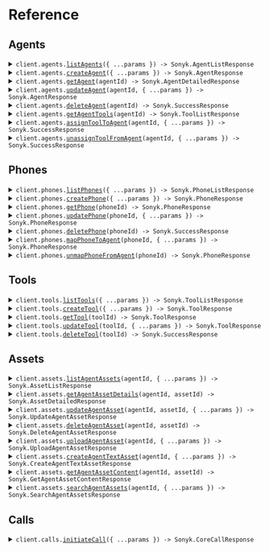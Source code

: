 # Reference

## Agents

<details><summary><code>client.agents.<a href="/src/api/resources/agents/client/Client.ts">listAgents</a>({ ...params }) -> Sonyk.AgentListResponse</code></summary>
<dl>
<dd>

#### 📝 Description

<dl>
<dd>

<dl>
<dd>

Retrieve all agents for the organization

</dd>
</dl>
</dd>
</dl>

#### 🔌 Usage

<dl>
<dd>

<dl>
<dd>

```typescript
await client.agents.listAgents();
```

</dd>
</dl>
</dd>
</dl>

#### ⚙️ Parameters

<dl>
<dd>

<dl>
<dd>

**request:** `Sonyk.ListAgentsRequest`

</dd>
</dl>

<dl>
<dd>

**requestOptions:** `Agents.RequestOptions`

</dd>
</dl>
</dd>
</dl>

</dd>
</dl>
</details>

<details><summary><code>client.agents.<a href="/src/api/resources/agents/client/Client.ts">createAgent</a>({ ...params }) -> Sonyk.AgentResponse</code></summary>
<dl>
<dd>

#### 📝 Description

<dl>
<dd>

<dl>
<dd>

Create a new AI voice agent with specified configuration

</dd>
</dl>
</dd>
</dl>

#### 🔌 Usage

<dl>
<dd>

<dl>
<dd>

```typescript
await client.agents.createAgent({
    agent_name: "Restaurant Receptionist",
    agent_json: {
        llm: {
            provider: "openai",
            model: "gpt-5",
            systemPrompt:
                "# Role\nYou are Georgia, a friendly and professional receptionist at the  restaurant.\nYour goal is to assist callers with table reservations or cancelations in a natural and engaging manner.\n\nRestaurant opening hours: 10 AM to 11 PM daily\nLocation: 24 Park Street\n\n# Tasks\n- Answer questions about the restaurant\n- Make table reservations\n- Cancel existing reservations\n- Provide information about menu and hours\n\n# Guidelines\n- Always be polite and professional\n- Confirm all reservation details\n- If you can't help, politely explain and offer alternatives\n",
        },
        stt: {
            provider: "deepgram",
            model: "nova-3",
            language: "en",
        },
        tts: {
            provider: "elevenlabs",
            model: "eleven_multilingual_v2",
            voiceId: "sarah",
        },
        name: "Georgia - Restaurant Receptionist",
        firstMessage: "Hello! Welcome to  restaurant. I'm Georgia, how can I help you today?",
    },
});
```

</dd>
</dl>
</dd>
</dl>

#### ⚙️ Parameters

<dl>
<dd>

<dl>
<dd>

**request:** `Sonyk.CreateAgentRequest`

</dd>
</dl>

<dl>
<dd>

**requestOptions:** `Agents.RequestOptions`

</dd>
</dl>
</dd>
</dl>

</dd>
</dl>
</details>

<details><summary><code>client.agents.<a href="/src/api/resources/agents/client/Client.ts">getAgent</a>(agentId) -> Sonyk.AgentDetailedResponse</code></summary>
<dl>
<dd>

#### 📝 Description

<dl>
<dd>

<dl>
<dd>

Retrieve a specific agent by ID with full configuration

</dd>
</dl>
</dd>
</dl>

#### 🔌 Usage

<dl>
<dd>

<dl>
<dd>

```typescript
await client.agents.getAgent("xxxxxxxx-xxxx-xxxx-xxxx-xxxxxxxxxxx");
```

</dd>
</dl>
</dd>
</dl>

#### ⚙️ Parameters

<dl>
<dd>

<dl>
<dd>

**agentId:** `string` — Agent identifier

</dd>
</dl>

<dl>
<dd>

**requestOptions:** `Agents.RequestOptions`

</dd>
</dl>
</dd>
</dl>

</dd>
</dl>
</details>

<details><summary><code>client.agents.<a href="/src/api/resources/agents/client/Client.ts">updateAgent</a>(agentId, { ...params }) -> Sonyk.AgentResponse</code></summary>
<dl>
<dd>

#### 📝 Description

<dl>
<dd>

<dl>
<dd>

Update agent configuration. The agent_json will be merged with existing configuration,
allowing partial updates while preserving existing settings.

</dd>
</dl>
</dd>
</dl>

#### 🔌 Usage

<dl>
<dd>

<dl>
<dd>

```typescript
await client.agents.updateAgent("xxxxxxxx-xxxx-xxxx-xxxx-xxxxxxxxxxx");
```

</dd>
</dl>
</dd>
</dl>

#### ⚙️ Parameters

<dl>
<dd>

<dl>
<dd>

**agentId:** `string`

</dd>
</dl>

<dl>
<dd>

**request:** `Sonyk.UpdateAgentRequest`

</dd>
</dl>

<dl>
<dd>

**requestOptions:** `Agents.RequestOptions`

</dd>
</dl>
</dd>
</dl>

</dd>
</dl>
</details>

<details><summary><code>client.agents.<a href="/src/api/resources/agents/client/Client.ts">deleteAgent</a>(agentId) -> Sonyk.SuccessResponse</code></summary>
<dl>
<dd>

#### 📝 Description

<dl>
<dd>

<dl>
<dd>

Delete an agent (permanent deletion)

</dd>
</dl>
</dd>
</dl>

#### 🔌 Usage

<dl>
<dd>

<dl>
<dd>

```typescript
await client.agents.deleteAgent("xxxxxxxx-xxxx-xxxx-xxxx-xxxxxxxxxxx");
```

</dd>
</dl>
</dd>
</dl>

#### ⚙️ Parameters

<dl>
<dd>

<dl>
<dd>

**agentId:** `string`

</dd>
</dl>

<dl>
<dd>

**requestOptions:** `Agents.RequestOptions`

</dd>
</dl>
</dd>
</dl>

</dd>
</dl>
</details>

<details><summary><code>client.agents.<a href="/src/api/resources/agents/client/Client.ts">getAgentTools</a>(agentId) -> Sonyk.ToolListResponse</code></summary>
<dl>
<dd>

#### 📝 Description

<dl>
<dd>

<dl>
<dd>

Retrieve all tools assigned to a specific agent

</dd>
</dl>
</dd>
</dl>

#### 🔌 Usage

<dl>
<dd>

<dl>
<dd>

```typescript
await client.agents.getAgentTools("xxxxxxxx-xxxx-xxxx-xxxx-xxxxxxxxxxx");
```

</dd>
</dl>
</dd>
</dl>

#### ⚙️ Parameters

<dl>
<dd>

<dl>
<dd>

**agentId:** `string`

</dd>
</dl>

<dl>
<dd>

**requestOptions:** `Agents.RequestOptions`

</dd>
</dl>
</dd>
</dl>

</dd>
</dl>
</details>

<details><summary><code>client.agents.<a href="/src/api/resources/agents/client/Client.ts">assignToolToAgent</a>(agentId, { ...params }) -> Sonyk.SuccessResponse</code></summary>
<dl>
<dd>

#### 📝 Description

<dl>
<dd>

<dl>
<dd>

Assign an existing tool to an agent

</dd>
</dl>
</dd>
</dl>

#### 🔌 Usage

<dl>
<dd>

<dl>
<dd>

```typescript
await client.agents.assignToolToAgent("xxxxxxxx-xxxx-xxxx-xxxx-xxxxxxxxxxx", {
    toolId: "xxxxxxxx-xxxx-xxxx-xxxx-xxxxxxxxxxx",
});
```

</dd>
</dl>
</dd>
</dl>

#### ⚙️ Parameters

<dl>
<dd>

<dl>
<dd>

**agentId:** `string`

</dd>
</dl>

<dl>
<dd>

**request:** `Sonyk.AssignToolToAgentRequest`

</dd>
</dl>

<dl>
<dd>

**requestOptions:** `Agents.RequestOptions`

</dd>
</dl>
</dd>
</dl>

</dd>
</dl>
</details>

<details><summary><code>client.agents.<a href="/src/api/resources/agents/client/Client.ts">unassignToolFromAgent</a>(agentId, { ...params }) -> Sonyk.SuccessResponse</code></summary>
<dl>
<dd>

#### 📝 Description

<dl>
<dd>

<dl>
<dd>

Remove a tool assignment from an agent

</dd>
</dl>
</dd>
</dl>

#### 🔌 Usage

<dl>
<dd>

<dl>
<dd>

```typescript
await client.agents.unassignToolFromAgent("xxxxxxxx-xxxx-xxxx-xxxx-xxxxxxxxxxx", {
    toolId: "toolId",
});
```

</dd>
</dl>
</dd>
</dl>

#### ⚙️ Parameters

<dl>
<dd>

<dl>
<dd>

**agentId:** `string`

</dd>
</dl>

<dl>
<dd>

**request:** `Sonyk.UnassignToolFromAgentRequest`

</dd>
</dl>

<dl>
<dd>

**requestOptions:** `Agents.RequestOptions`

</dd>
</dl>
</dd>
</dl>

</dd>
</dl>
</details>

## Phones

<details><summary><code>client.phones.<a href="/src/api/resources/phones/client/Client.ts">listPhones</a>({ ...params }) -> Sonyk.PhoneListResponse</code></summary>
<dl>
<dd>

#### 📝 Description

<dl>
<dd>

<dl>
<dd>

Retrieve all phone numbers for the organization

</dd>
</dl>
</dd>
</dl>

#### 🔌 Usage

<dl>
<dd>

<dl>
<dd>

```typescript
await client.phones.listPhones({
    provider: "twilio",
});
```

</dd>
</dl>
</dd>
</dl>

#### ⚙️ Parameters

<dl>
<dd>

<dl>
<dd>

**request:** `Sonyk.ListPhonesRequest`

</dd>
</dl>

<dl>
<dd>

**requestOptions:** `Phones.RequestOptions`

</dd>
</dl>
</dd>
</dl>

</dd>
</dl>
</details>

<details><summary><code>client.phones.<a href="/src/api/resources/phones/client/Client.ts">createPhone</a>({ ...params }) -> Sonyk.PhoneResponse</code></summary>
<dl>
<dd>

#### 📝 Description

<dl>
<dd>

<dl>
<dd>

Add a new phone number to the organization

</dd>
</dl>
</dd>
</dl>

#### 🔌 Usage

<dl>
<dd>

<dl>
<dd>

```typescript
await client.phones.createPhone({
    phoneNumber: "+xxxxxxxxxx",
    provider: "twilio",
    twilioSid: "ACxxxxxxxxxxxxxxxxxxxxxxxxxxxxxxxx",
    twilioToken: "xxxxxxxxxxxxxxxxxxxxxxxxxxxxxxxx",
});
```

</dd>
</dl>
</dd>
</dl>

#### ⚙️ Parameters

<dl>
<dd>

<dl>
<dd>

**request:** `Sonyk.CreatePhoneRequest`

</dd>
</dl>

<dl>
<dd>

**requestOptions:** `Phones.RequestOptions`

</dd>
</dl>
</dd>
</dl>

</dd>
</dl>
</details>

<details><summary><code>client.phones.<a href="/src/api/resources/phones/client/Client.ts">getPhone</a>(phoneId) -> Sonyk.PhoneResponse</code></summary>
<dl>
<dd>

#### 📝 Description

<dl>
<dd>

<dl>
<dd>

Retrieve a specific phone by ID

</dd>
</dl>
</dd>
</dl>

#### 🔌 Usage

<dl>
<dd>

<dl>
<dd>

```typescript
await client.phones.getPhone("xxxxxxxx-xxxx-xxxx-xxxx-xxxxxxxxxxx");
```

</dd>
</dl>
</dd>
</dl>

#### ⚙️ Parameters

<dl>
<dd>

<dl>
<dd>

**phoneId:** `string`

</dd>
</dl>

<dl>
<dd>

**requestOptions:** `Phones.RequestOptions`

</dd>
</dl>
</dd>
</dl>

</dd>
</dl>
</details>

<details><summary><code>client.phones.<a href="/src/api/resources/phones/client/Client.ts">updatePhone</a>(phoneId, { ...params }) -> Sonyk.PhoneResponse</code></summary>
<dl>
<dd>

#### 📝 Description

<dl>
<dd>

<dl>
<dd>

Update phone details or agent assignment

</dd>
</dl>
</dd>
</dl>

#### 🔌 Usage

<dl>
<dd>

<dl>
<dd>

```typescript
await client.phones.updatePhone("xxxxxxxx-xxxx-xxxx-xxxx-xxxxxxxxxxx");
```

</dd>
</dl>
</dd>
</dl>

#### ⚙️ Parameters

<dl>
<dd>

<dl>
<dd>

**phoneId:** `string`

</dd>
</dl>

<dl>
<dd>

**request:** `Sonyk.UpdatePhoneRequest`

</dd>
</dl>

<dl>
<dd>

**requestOptions:** `Phones.RequestOptions`

</dd>
</dl>
</dd>
</dl>

</dd>
</dl>
</details>

<details><summary><code>client.phones.<a href="/src/api/resources/phones/client/Client.ts">deletePhone</a>(phoneId) -> Sonyk.SuccessResponse</code></summary>
<dl>
<dd>

#### 📝 Description

<dl>
<dd>

<dl>
<dd>

Deactivate a phone number

</dd>
</dl>
</dd>
</dl>

#### 🔌 Usage

<dl>
<dd>

<dl>
<dd>

```typescript
await client.phones.deletePhone("xxxxxxxx-xxxx-xxxx-xxxx-xxxxxxxxxxx");
```

</dd>
</dl>
</dd>
</dl>

#### ⚙️ Parameters

<dl>
<dd>

<dl>
<dd>

**phoneId:** `string`

</dd>
</dl>

<dl>
<dd>

**requestOptions:** `Phones.RequestOptions`

</dd>
</dl>
</dd>
</dl>

</dd>
</dl>
</details>

<details><summary><code>client.phones.<a href="/src/api/resources/phones/client/Client.ts">mapPhoneToAgent</a>(phoneId, { ...params }) -> Sonyk.PhoneResponse</code></summary>
<dl>
<dd>

#### 📝 Description

<dl>
<dd>

<dl>
<dd>

Assign a phone number to a specific agent

</dd>
</dl>
</dd>
</dl>

#### 🔌 Usage

<dl>
<dd>

<dl>
<dd>

```typescript
await client.phones.mapPhoneToAgent("xxxxxxxx-xxxx-xxxx-xxxx-xxxxxxxxxxx", {
    agentId: "agentId",
});
```

</dd>
</dl>
</dd>
</dl>

#### ⚙️ Parameters

<dl>
<dd>

<dl>
<dd>

**phoneId:** `string`

</dd>
</dl>

<dl>
<dd>

**request:** `Sonyk.MapPhoneToAgentRequest`

</dd>
</dl>

<dl>
<dd>

**requestOptions:** `Phones.RequestOptions`

</dd>
</dl>
</dd>
</dl>

</dd>
</dl>
</details>

<details><summary><code>client.phones.<a href="/src/api/resources/phones/client/Client.ts">unmapPhoneFromAgent</a>(phoneId) -> Sonyk.PhoneResponse</code></summary>
<dl>
<dd>

#### 📝 Description

<dl>
<dd>

<dl>
<dd>

Remove agent assignment from a phone number

</dd>
</dl>
</dd>
</dl>

#### 🔌 Usage

<dl>
<dd>

<dl>
<dd>

```typescript
await client.phones.unmapPhoneFromAgent("xxxxxxxx-xxxx-xxxx-xxxx-xxxxxxxxxxx");
```

</dd>
</dl>
</dd>
</dl>

#### ⚙️ Parameters

<dl>
<dd>

<dl>
<dd>

**phoneId:** `string`

</dd>
</dl>

<dl>
<dd>

**requestOptions:** `Phones.RequestOptions`

</dd>
</dl>
</dd>
</dl>

</dd>
</dl>
</details>

## Tools

<details><summary><code>client.tools.<a href="/src/api/resources/tools/client/Client.ts">listTools</a>({ ...params }) -> Sonyk.ToolListResponse</code></summary>
<dl>
<dd>

#### 📝 Description

<dl>
<dd>

<dl>
<dd>

Retrieve all available tools for the organization

</dd>
</dl>
</dd>
</dl>

#### 🔌 Usage

<dl>
<dd>

<dl>
<dd>

```typescript
await client.tools.listTools();
```

</dd>
</dl>
</dd>
</dl>

#### ⚙️ Parameters

<dl>
<dd>

<dl>
<dd>

**request:** `Sonyk.ListToolsRequest`

</dd>
</dl>

<dl>
<dd>

**requestOptions:** `Tools.RequestOptions`

</dd>
</dl>
</dd>
</dl>

</dd>
</dl>
</details>

<details><summary><code>client.tools.<a href="/src/api/resources/tools/client/Client.ts">createTool</a>({ ...params }) -> Sonyk.ToolResponse</code></summary>
<dl>
<dd>

#### 📝 Description

<dl>
<dd>

<dl>
<dd>

Create a new tool/function that can be assigned to agents

</dd>
</dl>
</dd>
</dl>

#### 🔌 Usage

<dl>
<dd>

<dl>
<dd>

```typescript
await client.tools.createTool({
    tool_name: "make_reservation",
    tool_description:
        "Creates a new restaurant reservation with the specified date, time, party size, and customer details",
    server_url: "https://api.restaurant.com/reservations",
});
```

</dd>
</dl>
</dd>
</dl>

#### ⚙️ Parameters

<dl>
<dd>

<dl>
<dd>

**request:** `Sonyk.CreateToolRequest`

</dd>
</dl>

<dl>
<dd>

**requestOptions:** `Tools.RequestOptions`

</dd>
</dl>
</dd>
</dl>

</dd>
</dl>
</details>

<details><summary><code>client.tools.<a href="/src/api/resources/tools/client/Client.ts">getTool</a>(toolId) -> Sonyk.ToolResponse</code></summary>
<dl>
<dd>

#### 📝 Description

<dl>
<dd>

<dl>
<dd>

Retrieve a specific tool by ID

</dd>
</dl>
</dd>
</dl>

#### 🔌 Usage

<dl>
<dd>

<dl>
<dd>

```typescript
await client.tools.getTool("xxxxxxxx-xxxx-xxxx-xxxx-xxxxxxxxxxx");
```

</dd>
</dl>
</dd>
</dl>

#### ⚙️ Parameters

<dl>
<dd>

<dl>
<dd>

**toolId:** `string`

</dd>
</dl>

<dl>
<dd>

**requestOptions:** `Tools.RequestOptions`

</dd>
</dl>
</dd>
</dl>

</dd>
</dl>
</details>

<details><summary><code>client.tools.<a href="/src/api/resources/tools/client/Client.ts">updateTool</a>(toolId, { ...params }) -> Sonyk.ToolResponse</code></summary>
<dl>
<dd>

#### 📝 Description

<dl>
<dd>

<dl>
<dd>

Update tool configuration

</dd>
</dl>
</dd>
</dl>

#### 🔌 Usage

<dl>
<dd>

<dl>
<dd>

```typescript
await client.tools.updateTool("xxxxxxxx-xxxx-xxxx-xxxx-xxxxxxxxxxx", {
    tool_name: "make_reservation",
    tool_description:
        "Creates a new restaurant reservation with the specified date, time, party size, and customer details",
    server_url: "https://api.restaurant.com/reservations",
});
```

</dd>
</dl>
</dd>
</dl>

#### ⚙️ Parameters

<dl>
<dd>

<dl>
<dd>

**toolId:** `string`

</dd>
</dl>

<dl>
<dd>

**request:** `Sonyk.CreateToolRequest`

</dd>
</dl>

<dl>
<dd>

**requestOptions:** `Tools.RequestOptions`

</dd>
</dl>
</dd>
</dl>

</dd>
</dl>
</details>

<details><summary><code>client.tools.<a href="/src/api/resources/tools/client/Client.ts">deleteTool</a>(toolId) -> Sonyk.SuccessResponse</code></summary>
<dl>
<dd>

#### 📝 Description

<dl>
<dd>

<dl>
<dd>

Delete a tool

</dd>
</dl>
</dd>
</dl>

#### 🔌 Usage

<dl>
<dd>

<dl>
<dd>

```typescript
await client.tools.deleteTool("xxxxxxxx-xxxx-xxxx-xxxx-xxxxxxxxxxx");
```

</dd>
</dl>
</dd>
</dl>

#### ⚙️ Parameters

<dl>
<dd>

<dl>
<dd>

**toolId:** `string`

</dd>
</dl>

<dl>
<dd>

**requestOptions:** `Tools.RequestOptions`

</dd>
</dl>
</dd>
</dl>

</dd>
</dl>
</details>

## Assets

<details><summary><code>client.assets.<a href="/src/api/resources/assets/client/Client.ts">listAgentAssets</a>(agentId, { ...params }) -> Sonyk.AssetListResponse</code></summary>
<dl>
<dd>

#### 📝 Description

<dl>
<dd>

<dl>
<dd>

Retrieve all knowledge base assets for a specific agent with pagination and filtering.

Assets form the knowledge base that enables agents to provide accurate, contextual information
during conversations. The system supports multiple asset types and intelligent processing:

## Supported Asset Types

- **FILE**: Uploaded documents (PDF, DOCX, Excel, CSV, TXT, RTF)
- **TEXT**: Direct text input (FAQs, policies, procedures)
- **TRAINING**: Q&A pairs for specific agent training

## Processing Pipeline

1. **Secure Upload**: Files validated and stored safely
2. **Text Extraction**: Advanced parsers extract clean text from files
3. **AI Enhancement**: OCR errors corrected, formatting cleaned
4. **Smart Chunking**: Content divided into optimal retrieval segments
5. **Vector Embeddings**: Semantic search capabilities enabled
6. **Cloud Storage**: Secure storage with version control

## Use Cases

- Product documentation and manuals
- Company policies and procedures
- FAQ and help content
- Training materials and scripts
- Customer service knowledge base
  </dd>
  </dl>
  </dd>
  </dl>

#### 🔌 Usage

<dl>
<dd>

<dl>
<dd>

```typescript
await client.assets.listAgentAssets("xxxxxxxx-xxxx-xxxx-xxxx-xxxxxxxxxxx", {
    search: "product documentation",
});
```

</dd>
</dl>
</dd>
</dl>

#### ⚙️ Parameters

<dl>
<dd>

<dl>
<dd>

**agentId:** `string` — Agent ID to retrieve assets for

</dd>
</dl>

<dl>
<dd>

**request:** `Sonyk.ListAgentAssetsRequest`

</dd>
</dl>

<dl>
<dd>

**requestOptions:** `Assets.RequestOptions`

</dd>
</dl>
</dd>
</dl>

</dd>
</dl>
</details>

<details><summary><code>client.assets.<a href="/src/api/resources/assets/client/Client.ts">getAgentAssetDetails</a>(agentId, assetId) -> Sonyk.AssetDetailedResponse</code></summary>
<dl>
<dd>

#### 📝 Description

<dl>
<dd>

<dl>
<dd>

Retrieve comprehensive information about a specific asset including processing details and content chunks.

## Response Details

- Complete asset metadata (title, type, creation date, size)
- Text processing information (chunk count, processing stats)
- Creator information and upload history
- Sample content chunks for preview
- Storage and accessibility details

## Processing Information

The response includes details about how the asset was processed:

- Original text length vs. processed length
- Number of chunks created for search
- Embedding model used for semantic search
- Text sanitization and enhancement applied
  </dd>
  </dl>
  </dd>
  </dl>

#### 🔌 Usage

<dl>
<dd>

<dl>
<dd>

```typescript
await client.assets.getAgentAssetDetails("xxxxxxxx-xxxx-xxxx-xxxx-xxxxxxxxxxx", "xxxxxxxx-xxxx-xxxx-xxxx-xxxxxxxxxxx");
```

</dd>
</dl>
</dd>
</dl>

#### ⚙️ Parameters

<dl>
<dd>

<dl>
<dd>

**agentId:** `string`

</dd>
</dl>

<dl>
<dd>

**assetId:** `string`

</dd>
</dl>

<dl>
<dd>

**requestOptions:** `Assets.RequestOptions`

</dd>
</dl>
</dd>
</dl>

</dd>
</dl>
</details>

<details><summary><code>client.assets.<a href="/src/api/resources/assets/client/Client.ts">updateAgentAsset</a>(agentId, assetId, { ...params }) -> Sonyk.UpdateAgentAssetResponse</code></summary>
<dl>
<dd>

#### 📝 Description

<dl>
<dd>

<dl>
<dd>

Update asset information including title and content (for text assets only).

## Update Capabilities

- **Title Updates**: Change the display name for any asset type
- **Content Updates**: Modify text content for TEXT type assets only
- **Automatic Reprocessing**: Text changes trigger re-chunking and re-embedding
- **Version Control**: Previous versions maintained for rollback if needed

## File Assets

File assets (PDF, DOCX, etc.) cannot have their content updated through this endpoint.
To update file content, delete the existing asset and upload a new file.

## Processing Impact

When text content is updated:

- Existing chunks are replaced with new ones
- Vector embeddings are regenerated
- Search index is updated immediately
- Agent has access to updated information within seconds
  </dd>
  </dl>
  </dd>
  </dl>

#### 🔌 Usage

<dl>
<dd>

<dl>
<dd>

```typescript
await client.assets.updateAgentAsset("xxxxxxxx-xxxx-xxxx-xxxx-xxxxxxxxxxx", "xxxxxxxx-xxxx-xxxx-xxxx-xxxxxxxxxxx");
```

</dd>
</dl>
</dd>
</dl>

#### ⚙️ Parameters

<dl>
<dd>

<dl>
<dd>

**agentId:** `string`

</dd>
</dl>

<dl>
<dd>

**assetId:** `string`

</dd>
</dl>

<dl>
<dd>

**request:** `Sonyk.UpdateAgentAssetRequest`

</dd>
</dl>

<dl>
<dd>

**requestOptions:** `Assets.RequestOptions`

</dd>
</dl>
</dd>
</dl>

</dd>
</dl>
</details>

<details><summary><code>client.assets.<a href="/src/api/resources/assets/client/Client.ts">deleteAgentAsset</a>(agentId, assetId) -> Sonyk.DeleteAgentAssetResponse</code></summary>
<dl>
<dd>

#### 📝 Description

<dl>
<dd>

<dl>
<dd>

Permanently delete an asset from the agent's knowledge base.

## Deletion Process

1. **Immediate Removal**: Asset becomes unavailable to the agent instantly
2. **Chunk Cleanup**: All text chunks removed from search database
3. **Storage Cleanup**: Files deleted from cloud storage
4. **Permanent Action**: Deletion cannot be undone

## Impact on Agent Performance

- Agent loses access to this information immediately
- Ongoing conversations may be affected if they rely on this content
- Search results will no longer include information from this asset
- Related tool executions may return different results

## Best Practices

- Ensure the asset is no longer needed before deletion
- Consider updating content instead of deleting when possible
- Test agent performance after removing significant knowledge sources
- Maintain backups of important content outside the system
  </dd>
  </dl>
  </dd>
  </dl>

#### 🔌 Usage

<dl>
<dd>

<dl>
<dd>

```typescript
await client.assets.deleteAgentAsset("xxxxxxxx-xxxx-xxxx-xxxx-xxxxxxxxxxx", "xxxxxxxx-xxxx-xxxx-xxxx-xxxxxxxxxxx");
```

</dd>
</dl>
</dd>
</dl>

#### ⚙️ Parameters

<dl>
<dd>

<dl>
<dd>

**agentId:** `string`

</dd>
</dl>

<dl>
<dd>

**assetId:** `string`

</dd>
</dl>

<dl>
<dd>

**requestOptions:** `Assets.RequestOptions`

</dd>
</dl>
</dd>
</dl>

</dd>
</dl>
</details>

<details><summary><code>client.assets.<a href="/src/api/resources/assets/client/Client.ts">uploadAgentAsset</a>(agentId, { ...params }) -> Sonyk.UploadAgentAssetResponse</code></summary>
<dl>
<dd>

#### 📝 Description

<dl>
<dd>

<dl>
<dd>

Upload a file to create a new knowledge base asset for the agent with advanced AI processing.

## Supported File Types & Processing

### Documents

- **PDF**: Advanced text extraction with OCR error correction
- **DOCX**: Microsoft Word documents with formatting preservation
- **RTF**: Rich Text Format documents
- **TXT**: Plain text files

### Spreadsheets

- **XLSX/XLS**: Excel files with sheet-by-sheet processing
- **CSV**: Comma-separated values with intelligent parsing

## AI-Enhanced Processing Pipeline

### 1. Secure Upload & Validation

- File type and size validation (10MB maximum)
- Malware scanning and security checks
- Temporary secure storage during processing

### 2. Intelligent Text Extraction

- **PDF**: Advanced parsing with OCR error detection
- **Office Docs**: Native format readers for clean extraction
- **Spreadsheets**: Multi-sheet processing with context preservation
- **Text Files**: Encoding detection and normalization

### 3. AI-Powered Content Enhancement

- **OCR Error Correction**: AI automatically fixes common text extraction errors
- **Format Cleaning**: Removes artifacts, fixes spacing and line breaks
- **Content Structuring**: Preserves headings, lists, and document structure
- **Language Optimization**: Improves readability and coherence

### 4. Smart Chunking Strategy

- **Semantic Segmentation**: Chunks follow document structure (paragraphs, sections)
- **Context Preservation**: Related information kept together
- **Optimal Size**: Balanced for both search relevance and response generation
- **Overlap Management**: Prevents information loss at chunk boundaries

### 5. Vector Embedding Generation

- **Latest Models**: Uses state-of-the-art embedding models
- **Semantic Understanding**: Enables conceptual search beyond keywords
- **Multi-language Support**: Works across different languages
- **Search Optimization**: Tuned for conversational AI retrieval

### 6. Secure Cloud Storage

- **Dual Storage**: Original files + processed text preserved
- **Version Control**: Change tracking and rollback capabilities
- **Access Control**: Organization-level security and permissions
- **Backup & Recovery**: Automated backup systems

## Quality Assurance

- **Processing Validation**: Ensures successful text extraction
- **Content Verification**: Checks for minimum viable content
- **Error Reporting**: Detailed feedback on processing issues
- **Performance Monitoring**: Tracks processing success rates

## Use Cases

- **Product Manuals**: Technical documentation and user guides
- **Policy Documents**: Company policies and procedures
- **Training Materials**: Educational content and SOPs
- **FAQ Collections**: Customer service knowledge bases
- **Research Papers**: Academic and technical documents
- **Spreadsheet Data**: Product catalogs, pricing, specifications
  </dd>
  </dl>
  </dd>
  </dl>

#### 🔌 Usage

<dl>
<dd>

<dl>
<dd>

```typescript
await client.assets.uploadAgentAsset("xxxxxxxx-xxxx-xxxx-xxxx-xxxxxxxxxxx", {
    file: fs.createReadStream("/path/to/your/file"),
});
```

</dd>
</dl>
</dd>
</dl>

#### ⚙️ Parameters

<dl>
<dd>

<dl>
<dd>

**agentId:** `string`

</dd>
</dl>

<dl>
<dd>

**request:** `Sonyk.UploadAgentAssetRequest`

</dd>
</dl>

<dl>
<dd>

**requestOptions:** `Assets.RequestOptions`

</dd>
</dl>
</dd>
</dl>

</dd>
</dl>
</details>

<details><summary><code>client.assets.<a href="/src/api/resources/assets/client/Client.ts">createAgentTextAsset</a>(agentId, { ...params }) -> Sonyk.CreateAgentTextAssetResponse</code></summary>
<dl>
<dd>

#### 📝 Description

<dl>
<dd>

<dl>
<dd>

Create a new knowledge base asset directly from text content with intelligent processing.

## Ideal Use Cases

### Frequently Asked Questions (FAQs)

Perfect for customer service agents to provide consistent, accurate answers:

```
# Customer Service FAQ

## Q: What are your business hours?
A: We are open Monday to Friday, 9 AM to 6 PM EST.

## Q: How can I return a product?
A: Visit our returns page or call customer service within 30 days.
```

### Company Policies & Procedures

Ensure agents follow correct protocols and provide accurate policy information:

```
# Refund Policy

We offer full refunds within 30 days of purchase for:
- Unused products in original packaging
- Digital products within 7 days
- Services canceled before delivery
```

### Product Information & Specifications

Enable agents to answer detailed product questions:

```
# Product Specifications - Model XYZ

## Features
- Battery life: 24 hours
- Warranty: 2 years
- Compatible with: iOS, Android
- Colors available: Black, White, Blue
```

### Training Scripts & Guidelines

Provide agents with conversation templates and best practices:

```
# Call Opening Scripts

## For New Customers
"Thank you for calling [Company]. I'm [Name], and I'm here to help you today."

## For Returning Customers
"Welcome back to [Company]! How can I assist you today?"
```

## Processing Features

### Intelligent Text Structuring

- **Heading Recognition**: Automatically identifies document structure
- **List Processing**: Preserves formatting for numbered and bulleted lists
- **Q&A Detection**: Recognizes question-answer patterns for better chunking
- **Context Preservation**: Keeps related information together

### Smart Chunking Algorithm

- **Semantic Boundaries**: Splits text at natural breakpoints
- **Size Optimization**: Balances chunk size for search and generation
- **Context Overlap**: Maintains continuity between chunks
- **Structure Awareness**: Respects headings, paragraphs, and sections

### Search Optimization

- **Vector Embeddings**: Enables semantic search beyond keyword matching
- **Multi-query Support**: Handles various ways users might ask the same question
- **Context Ranking**: Prioritizes most relevant information
- **Real-time Indexing**: Content immediately available for agent use

## Content Guidelines

### Structure Your Content

- Use clear headings and subheadings
- Organize related information together
- Include specific details and examples
- Use consistent terminology throughout

### Optimize for Search

- Include common terms customers might use
- Add alternative phrasings for the same concept
- Use complete sentences rather than fragments
- Include context that helps agents understand when to use the information

### Keep It Current

- Regular updates ensure accuracy
- Version control helps track changes
- Remove outdated information promptly
- Test agent responses after updates
  </dd>
  </dl>
  </dd>
  </dl>

#### 🔌 Usage

<dl>
<dd>

<dl>
<dd>

```typescript
await client.assets.createAgentTextAsset("xxxxxxxx-xxxx-xxxx-xxxx-xxxxxxxxxxx", {
    text: "# Customer Service FAQ - Updated January 2025\n\n## Business Information\n\n### Q: What are your business hours?\nA: We are open Monday to Friday from 9 AM to 6 PM EST. Weekend support is available via email only.\n\n### Q: Where are you located?\nA: Our headquarters is at 123 Business St, City, State 12345. We also have locations in Chicago and Miami.\n\n## Product Support\n\n### Q: How do I return a product?\nA: Returns are easy! Visit our website's return portal, print a shipping label, and send the item back within 30 days. Refunds are processed within 5-7 business days.\n\n### Q: What's your warranty policy?\nA: All products come with a standard 1-year warranty. Extended warranties up to 3 years are available for purchase.\n\n## Account Management\n\n### Q: How do I reset my password?\nA: Click 'Forgot Password' on the login page, enter your email, and follow the instructions sent to your inbox. The reset link expires in 24 hours.\n\n### Q: Can I change my subscription plan?\nA: Yes! Log into your account, go to Settings > Subscription, and select your new plan. Changes take effect immediately.\n",
});
```

</dd>
</dl>
</dd>
</dl>

#### ⚙️ Parameters

<dl>
<dd>

<dl>
<dd>

**agentId:** `string`

</dd>
</dl>

<dl>
<dd>

**request:** `Sonyk.CreateAgentTextAssetRequest`

</dd>
</dl>

<dl>
<dd>

**requestOptions:** `Assets.RequestOptions`

</dd>
</dl>
</dd>
</dl>

</dd>
</dl>
</details>

<details><summary><code>client.assets.<a href="/src/api/resources/assets/client/Client.ts">getAgentAssetContent</a>(agentId, assetId) -> Sonyk.GetAgentAssetContentResponse</code></summary>
<dl>
<dd>

#### 📝 Description

<dl>
<dd>

<dl>
<dd>

Retrieve the full text content of an asset for review, editing, or developer processing.

## Content Details

Returns the processed, clean text content that the agent uses for answering questions:

### For File Assets (PDF, DOCX, etc.)

- **Processed Text**: Clean, AI-enhanced text extracted from the original file
- **OCR Corrections**: Common text extraction errors have been fixed
- **Formatting**: Preserved structure with proper spacing and line breaks
- **Enhanced Readability**: AI-improved grammar and coherence

### For Text Assets

- **Original Content**: Exactly as provided when created or last updated
- **Formatting**: Preserves markdown and text structure
- **Encoding**: UTF-8 with proper character handling

## Use Cases

### Content Review & Quality Assurance

- Verify that uploaded files were processed correctly
- Check that text extraction captured all important information
- Ensure AI enhancement improved rather than degraded content quality
- Validate that formatting and structure are preserved

### Content Editing & Updates

- Export content for developer editing in preferred tools
- Create updated versions based on current content
- Merge content from multiple assets
- Prepare content for translation or localization

### Integration & Automation

- Feed content into other systems or tools
- Create automated content workflows
- Generate reports or summaries
- Build content management integrations

### Backup & Archival

- Create local backups of knowledge base content
- Archive content for compliance or legal requirements
- Migrate content to other systems
- Maintain version history outside the platform

## Response Information

The response includes both the content and useful metadata:

- **Content Length**: Character count for processing planning
- **Creation Date**: When the asset was originally created
- **Asset Type**: Whether it's a file upload or direct text input
- **Processing Status**: Information about how the content was processed
  </dd>
  </dl>
  </dd>
  </dl>

#### 🔌 Usage

<dl>
<dd>

<dl>
<dd>

```typescript
await client.assets.getAgentAssetContent("xxxxxxxx-xxxx-xxxx-xxxx-xxxxxxxxxxx", "xxxxxxxx-xxxx-xxxx-xxxx-xxxxxxxxxxx");
```

</dd>
</dl>
</dd>
</dl>

#### ⚙️ Parameters

<dl>
<dd>

<dl>
<dd>

**agentId:** `string`

</dd>
</dl>

<dl>
<dd>

**assetId:** `string`

</dd>
</dl>

<dl>
<dd>

**requestOptions:** `Assets.RequestOptions`

</dd>
</dl>
</dd>
</dl>

</dd>
</dl>
</details>

<details><summary><code>client.assets.<a href="/src/api/resources/assets/client/Client.ts">searchAgentAssets</a>(agentId, { ...params }) -> Sonyk.SearchAgentAssetsResponse</code></summary>
<dl>
<dd>

#### 📝 Description

<dl>
<dd>

<dl>
<dd>

Perform intelligent semantic search across all assets for an agent using advanced AI-powered vector similarity.

## How Semantic Search Works

Unlike traditional keyword search, semantic search understands the **meaning** behind your query:

### Traditional Keyword Search

- Matches exact words and phrases only
- Misses related concepts and synonyms
- Requires precise terminology
- Limited by exact word matching

### AI-Powered Semantic Search

- **Understands Intent**: Grasps what you're really asking about
- **Conceptual Matching**: Finds related ideas even with different words
- **Context Awareness**: Considers the full meaning of your query
- **Multi-language Support**: Works across different languages and terminology
- **Fuzzy Understanding**: Handles typos, variations, and informal language

## Search Examples

### Query: "How do I reset my password?"

**Finds content like:**

- "Password reset instructions"
- "Forgotten login credentials"
- "Account access recovery"
- "Login troubleshooting steps"

### Query: "Product warranty information"

**Finds content like:**

- "Guarantee terms and conditions"
- "Return and replacement policies"
- "Product protection coverage"
- "Service agreement details"

### Query: "Business hours"

**Finds content like:**

- "Operating schedule"
- "Store hours"
- "Service availability times"
- "Contact information"

## Retrieval-Augmented Generation (RAG)

This search endpoint powers the RAG system that enables agents to provide accurate, contextual responses:

### 1. Query Understanding

- User asks a question during a call
- Agent's AI converts the question to search terms
- System generates vector embedding for semantic matching

### 2. Knowledge Retrieval

- Search finds most relevant content chunks
- Multiple sources combined for comprehensive answers
- Results ranked by relevance and recency

### 3. Response Generation

- Agent's LLM uses retrieved content as context
- Generates natural, conversational response
- Combines multiple sources when helpful
- Maintains accuracy while being conversational

## Search Parameters & Tuning

### Similarity Threshold (0.0 - 1.0)

Controls how closely results must match your query:

- **0.5-0.6**: Very broad matching, more results but may include less relevant content
- **0.7-0.8**: Balanced matching, good mix of relevance and recall **(recommended)**
- **0.9-1.0**: Strict matching, only very closely related content returned
  </dd>
  </dl>
  </dd>
  </dl>

#### 🔌 Usage

<dl>
<dd>

<dl>
<dd>

```typescript
await client.assets.searchAgentAssets("xxxxxxxx-xxxx-xxxx-xxxx-xxxxxxxxxxx", {
    query: "How do I reset my password?",
});
```

</dd>
</dl>
</dd>
</dl>

#### ⚙️ Parameters

<dl>
<dd>

<dl>
<dd>

**agentId:** `string`

</dd>
</dl>

<dl>
<dd>

**request:** `Sonyk.SearchAgentAssetsRequest`

</dd>
</dl>

<dl>
<dd>

**requestOptions:** `Assets.RequestOptions`

</dd>
</dl>
</dd>
</dl>

</dd>
</dl>
</details>

## Calls

<details><summary><code>client.calls.<a href="/src/api/resources/calls/client/Client.ts">initiateCall</a>({ ...params }) -> Sonyk.CoreCallResponse</code></summary>
<dl>
<dd>

#### 📝 Description

<dl>
<dd>

<dl>
<dd>

Proxy endpoint to initiate calls through the Sonyk Core API system.
Validates permissions and credits, then forwards request to core.sonyk.io.

</dd>
</dl>
</dd>
</dl>

#### 🔌 Usage

<dl>
<dd>

<dl>
<dd>

```typescript
await client.calls.initiateCall({
    agentId: "xxxxxxxx-xxxx-xxxx-xxxx-xxxxxxxxxxx",
    toNumber: "+xxxxxxxxxx",
});
```

</dd>
</dl>
</dd>
</dl>

#### ⚙️ Parameters

<dl>
<dd>

<dl>
<dd>

**request:** `Sonyk.InitiateCallRequest`

</dd>
</dl>

<dl>
<dd>

**requestOptions:** `Calls.RequestOptions`

</dd>
</dl>
</dd>
</dl>

</dd>
</dl>
</details>
